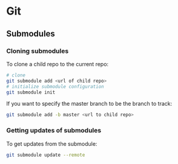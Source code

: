# Git

## Submodules

### Cloning submodules
To clone a child repo to the current repo:

```sh
# clone
git submodule add <url of child repo>
# initialize submodule configuration
git submodule init
```

If you want to specify the master branch to be the branch to track:

```sh
git submodule add -b master <url to child repo>
```

### Getting updates of submodules
To get updates from the submodule:
```sh
git submodule update --remote
```